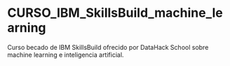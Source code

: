 # CURSO_IBM_SkillsBuild_machine_learning

Curso becado de IBM SkillsBuild ofrecido por DataHack School sobre machine learning e inteligencia artificial.
